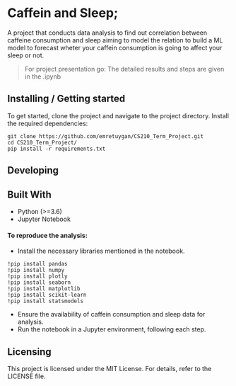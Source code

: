 # Caffein and Sleep;

A project that conducts data analysis to find out correlation between caffeine consumption and sleep aiming to model the relation to build a ML model to forecast wheter your caffein consumption is going to affect your sleep or not.

> For project presentation go: 
> The detailed results and steps are given in the .ipynb

## Installing / Getting started

To get started, clone the project and navigate to the project directory. Install the required dependencies:

```shell
git clone https://github.com/emretuygan/CS210_Term_Project.git
cd CS210_Term_Project/
pip install -r requirements.txt
```

## Developing

## Built With
- Python (>=3.6)
- Jupyter Notebook
  
#### To reproduce the analysis:
- Install the necessary libraries mentioned in the notebook.
```shell
!pip install pandas
!pip install numpy
!pip install plotly
!pip install seaborn
!pip install matplotlib
!pip install scikit-learn
!pip install statsmodels
```
- Ensure the availability of caffein consumption and sleep data for analysis.
- Run the notebook in a Jupyter environment, following each step.

## Licensing
This project is licensed under the MIT License. For details, refer to the LICENSE file.
